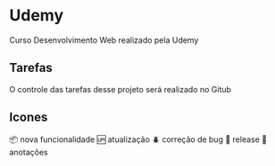 # Udemy
Curso Desenvolvimento Web realizado pela Udemy 

## Tarefas

O controle das tarefas desse projeto será realizado no Gitub

## Icones

:package: nova funcionalidade 
:up: atualização
:beetle: correção de bug
:checkered_flag: release
:information_desk_person: anotações

